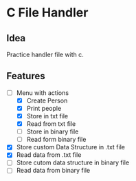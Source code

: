 # C File Handler

## Idea
Practice handler file with c.

## Features
- [ ] Menu with actions
    - [x] Create Person
    - [x] Print people
    - [x] Store in txt file
    - [x] Read from txt file
    - [ ] Store in binary file
    - [ ] Read form binary file
- [x] Store custom Data Structure in .txt file
- [x] Read data from .txt file
- [ ] Store cutom data structure in binary file
- [ ] Read data from binary file